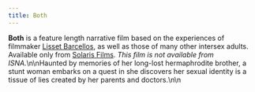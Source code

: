 ```yaml
---
title: Both
---
```


**Both** is a feature length narrative film based on the experiences of filmmaker [Lisset Barcellos][1], as well as those of many other intersex adults. Available only from [Solaris Films][2]. *This film is not available from <span class="caps">ISNA</span>.*\n\nHaunted by memories of her long-lost hermaphrodite brother, a stunt woman embarks on a quest in she discovers her sexual identity is a tissue of lies created by her parents and doctors.\n\n

 [1]: /node/32
 [2]: http://www.solaris-films.com/